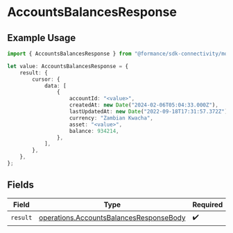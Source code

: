 # AccountsBalancesResponse

## Example Usage

```typescript
import { AccountsBalancesResponse } from "@formance/sdk-connectivity/models/operations";

let value: AccountsBalancesResponse = {
    result: {
        cursor: {
            data: [
                {
                    accountId: "<value>",
                    createdAt: new Date("2024-02-06T05:04:33.000Z"),
                    lastUpdatedAt: new Date("2022-09-18T17:31:57.372Z"),
                    currency: "Zambian Kwacha",
                    asset: "<value>",
                    balance: 934214,
                },
            ],
        },
    },
};
```

## Fields

| Field                                                                                              | Type                                                                                               | Required                                                                                           | Description                                                                                        |
| -------------------------------------------------------------------------------------------------- | -------------------------------------------------------------------------------------------------- | -------------------------------------------------------------------------------------------------- | -------------------------------------------------------------------------------------------------- |
| `result`                                                                                           | [operations.AccountsBalancesResponseBody](../../models/operations/accountsbalancesresponsebody.md) | :heavy_check_mark:                                                                                 | N/A                                                                                                |